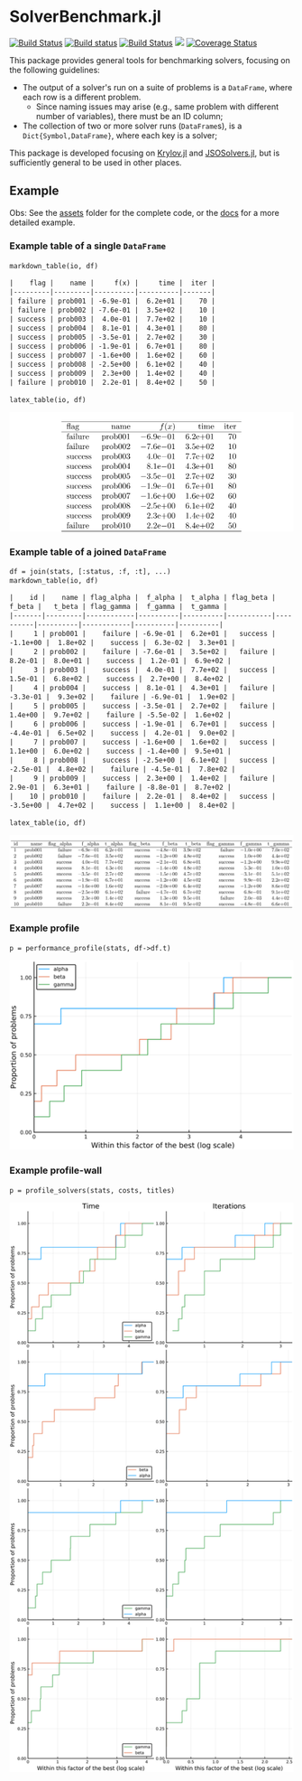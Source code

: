 # SolverBenchmark.jl

[![Build Status](https://travis-ci.org/JuliaSmoothOptimizers/SolverBenchmark.jl.svg?branch=master)](https://travis-ci.org/JuliaSmoothOptimizers/SolverBenchmark.jl)
[![Build status](https://ci.appveyor.com/api/projects/status/s3213w0k9s9d45ro?svg=true)](https://ci.appveyor.com/project/dpo/solverbenchmark-jl)
[![Build Status](https://api.cirrus-ci.com/github/JuliaSmoothOptimizers/SolverBenchmark.jl.svg)](https://cirrus-ci.com/github/JuliaSmoothOptimizers/SolverBenchmark.jl)
[![](https://img.shields.io/badge/docs-latest-3f51b5.svg)](https://JuliaSmoothOptimizers.github.io/SolverBenchmark.jl/latest)
[![Coverage Status](https://coveralls.io/repos/github/JuliaSmoothOptimizers/SolverBenchmark.jl/badge.svg?branch=master)](https://coveralls.io/github/JuliaSmoothOptimizers/SolverBenchmark.jl?branch=master)

This package provides general tools for benchmarking solvers, focusing on the following
guidelines:
- The output of a solver's run on a suite of problems is a `DataFrame`, where each row
  is a different problem.
  - Since naming issues may arise (e.g., same problem with different number of
    variables), there must be an ID column;
- The collection of two or more solver runs (`DataFrame`s), is a
  `Dict{Symbol,DataFrame}`, where each key is a solver;

This package is developed focusing on
[Krylov.jl](https://github.com/JuliaSmoothOptimizers/Krylov.jl) and
[JSOSolvers.jl](https://github.com/JuliaSmoothOptimizers/JSOSolvers.jl), but is
sufficiently general to be used in other places.

## Example

Obs: See the [assets](assets) folder for the complete code, or the [docs](https://JuliaSmoothOptimizers.github.io/SolverBenchmark.jl/latest) for a more detailed example.

### Example table of a single `DataFrame`

`markdown_table(io, df)`

```
|    flag |    name |     f(x) |     time |  iter |
|---------|---------|----------|----------|-------|
| failure | prob001 | -6.9e-01 |  6.2e+01 |    70 |
| failure | prob002 | -7.6e-01 |  3.5e+02 |    10 |
| success | prob003 |  4.0e-01 |  7.7e+02 |    10 |
| success | prob004 |  8.1e-01 |  4.3e+01 |    80 |
| success | prob005 | -3.5e-01 |  2.7e+02 |    30 |
| success | prob006 | -1.9e-01 |  6.7e+01 |    80 |
| success | prob007 | -1.6e+00 |  1.6e+02 |    60 |
| success | prob008 | -2.5e+00 |  6.1e+02 |    40 |
| success | prob009 |  2.3e+00 |  1.4e+02 |    40 |
| failure | prob010 |  2.2e-01 |  8.4e+02 |    50 |
```

`latex_table(io, df)`

![](assets/alpha.svg)

### Example table of a joined `DataFrame`

```
df = join(stats, [:status, :f, :t], ...)
markdown_table(io, df)
```

```
|    id |    name | flag_alpha |  f_alpha |  t_alpha | flag_beta |   f_beta |   t_beta | flag_gamma |  f_gamma |  t_gamma |
|-------|---------|------------|----------|----------|-----------|----------|----------|------------|----------|----------|
|     1 | prob001 |    failure | -6.9e-01 |  6.2e+01 |   success | -1.1e+00 |  1.8e+02 |    success |  6.3e-02 |  3.3e+01 |
|     2 | prob002 |    failure | -7.6e-01 |  3.5e+02 |   failure |  8.2e-01 |  8.0e+01 |    success |  1.2e-01 |  6.9e+02 |
|     3 | prob003 |    success |  4.0e-01 |  7.7e+02 |   success |  1.5e-01 |  6.8e+02 |    success |  2.7e+00 |  8.4e+02 |
|     4 | prob004 |    success |  8.1e-01 |  4.3e+01 |   failure | -3.3e-01 |  9.3e+02 |    failure | -6.9e-01 |  1.9e+02 |
|     5 | prob005 |    success | -3.5e-01 |  2.7e+02 |   failure |  1.4e+00 |  9.7e+02 |    failure | -5.5e-02 |  1.6e+02 |
|     6 | prob006 |    success | -1.9e-01 |  6.7e+01 |   success | -4.4e-01 |  6.5e+02 |    success |  4.2e-01 |  9.0e+02 |
|     7 | prob007 |    success | -1.6e+00 |  1.6e+02 |   success |  1.1e+00 |  6.0e+02 |    success | -1.4e+00 |  9.5e+01 |
|     8 | prob008 |    success | -2.5e+00 |  6.1e+02 |   success | -2.5e-01 |  4.8e+02 |    failure | -4.5e-01 |  7.8e+02 |
|     9 | prob009 |    success |  2.3e+00 |  1.4e+02 |   failure |  2.9e-01 |  6.3e+01 |    failure | -8.8e-01 |  8.7e+02 |
|    10 | prob010 |    failure |  2.2e-01 |  8.4e+02 |   success | -3.5e+00 |  4.7e+02 |    success |  1.1e+00 |  8.4e+02 |
```

`latex_table(io, df)`

![](assets/joined.svg)

### Example profile

`p = performance_profile(stats, df->df.t)`

![](assets/profile1.svg)

### Example profile-wall

`p = profile_solvers(stats, costs, titles)`

![](assets/profile2.svg)
